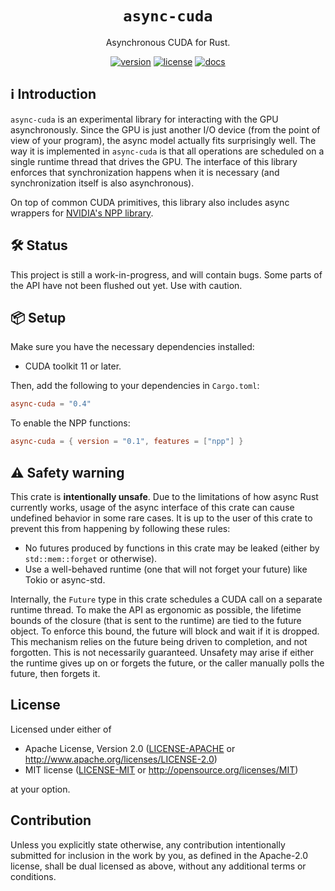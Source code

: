 <h1 align="center">
  <code>async-cuda</code>
</h1>
<p align="center">Asynchronous CUDA for Rust.</p>
<div align="center">

[![version](https://img.shields.io/crates/v/async-cuda)](https://crates.io/crates/async-cuda)
[![license](https://img.shields.io/crates/l/async-cuda)](#license)
[![docs](https://img.shields.io/docsrs/async-cuda)](https://docs.rs/async-cuda)

</div>

## ℹ️ Introduction

`async-cuda` is an experimental library for interacting with the GPU asynchronously. Since the GPU
is just another I/O device (from the point of view of your program), the async model actually fits
surprisingly well. The way it is implemented in `async-cuda` is that all operations are scheduled on
a single runtime thread that drives the GPU. The interface of this library enforces that
synchronization happens when it is necessary (and synchronization itself is also asynchronous).

On top of common CUDA primitives, this library also includes async wrappers for
[NVIDIA's NPP library](https://developer.nvidia.com/npp).

## 🛠 S️️tatus

This project is still a work-in-progress, and will contain bugs. Some parts of the API have not
been flushed out yet. Use with caution.

## 📦 Setup

Make sure you have the necessary dependencies installed:

* CUDA toolkit 11 or later.

Then, add the following to your dependencies in `Cargo.toml`:

```toml
async-cuda = "0.4"
```

To enable the NPP functions:

```toml
async-cuda = { version = "0.1", features = ["npp"] }
```

## ⚠️ Safety warning

This crate is **intentionally unsafe**. Due to the limitations of how async Rust currently works,
usage of the async interface of this crate can cause undefined behavior in some rare cases. It is up
to the user of this crate to prevent this from happening by following these rules:

* No futures produced by functions in this crate may be leaked (either by `std::mem::forget` or
  otherwise).
* Use a well-behaved runtime (one that will not forget your future) like Tokio or async-std.

Internally, the `Future` type in this crate schedules a CUDA call on a separate runtime thread. To
make the API as ergonomic as possible, the lifetime bounds of the closure (that is sent to the
runtime) are tied to the future object. To enforce this bound, the future will block and wait if it
is dropped. This mechanism relies on the future being driven to completion, and not forgotten. This
is not necessarily guaranteed. Unsafety may arise if either the runtime gives up on or forgets the
future, or the caller manually polls the future, then forgets it.

## License

Licensed under either of

 * Apache License, Version 2.0
   ([LICENSE-APACHE](LICENSE-APACHE) or http://www.apache.org/licenses/LICENSE-2.0)
 * MIT license
   ([LICENSE-MIT](LICENSE-MIT) or http://opensource.org/licenses/MIT)

at your option.

## Contribution

Unless you explicitly state otherwise, any contribution intentionally submitted
for inclusion in the work by you, as defined in the Apache-2.0 license, shall be
dual licensed as above, without any additional terms or conditions.